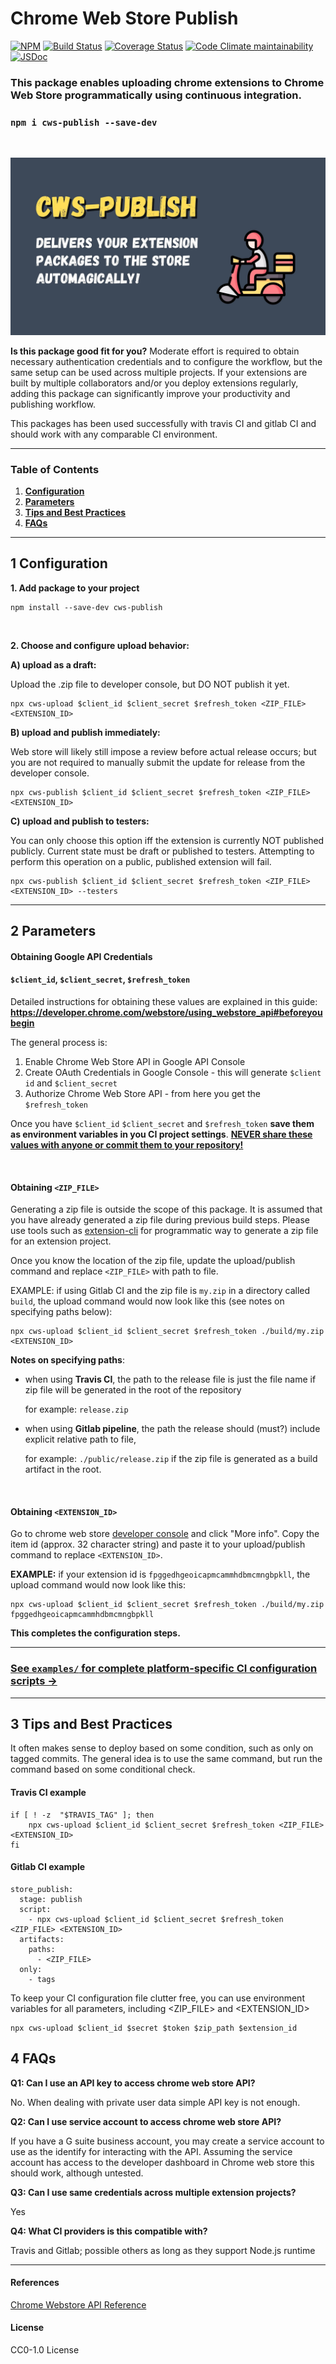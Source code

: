 # Chrome Web Store Publish

[![NPM](https://img.shields.io/npm/v/cws-publish)](https://www.npmjs.com/package/cws-publish)
[![Build Status](https://travis-ci.com/MobileFirstLLC/cws-publish.svg?branch=master)](https://travis-ci.com/MobileFirstLLC/cws-publish)
[![Coverage Status](https://coveralls.io/repos/github/MobileFirstLLC/cws-publish/badge.svg?branch=master)](https://coveralls.io/github/MobileFirstLLC/cws-publish?branch=master)
[![Code Climate maintainability](https://img.shields.io/codeclimate/maintainability/MobileFirstLLC/cws-publish)](https://codeclimate.com/github/MobileFirstLLC/cws-publish)
[![JSDoc](https://inch-ci.org/github/MobileFirstLLC/shortcuts-for-chrome.svg?branch=master)](https://inch-ci.org/github/mobilefirstllc/cws-publish)

### This package enables uploading chrome extensions to Chrome Web Store programmatically using continuous integration.

### `npm i cws-publish --save-dev`

<br/>

![img](https://raw.githubusercontent.com/MobileFirstLLC/cws-publish/master/.github/feature.jpg)

**Is this package good fit for you?** Moderate effort is required to obtain necessary authentication credentials and to configure the workflow, but the same setup
can be used across multiple projects. If your extensions are built by multiple collaborators and/or
you deploy extensions regularly, adding this package can significantly improve your 
productivity and publishing workflow.

This packages has been used successfully with travis CI and gitlab CI and should work with any 
comparable CI environment.

----

### Table of Contents

1. **[Configuration](#1-configuration)**
2. **[Parameters](#2-parameters)**
3. **[Tips and Best Practices](#3-tips-and-best-practices)**
4. **[FAQs](#4-faqs)**

---

## 1 Configuration

**1. Add package to your project**

```
npm install --save-dev cws-publish
```
<br/>

**2. Choose and configure upload behavior:**


**A) upload as a draft:**

Upload the .zip file to developer console, but DO NOT publish it yet.

```
npx cws-upload $client_id $client_secret $refresh_token <ZIP_FILE> <EXTENSION_ID>
```

**B) upload and publish immediately:**

Web store will likely still impose a review before actual release occurs; but you are not 
required to manually submit the update for release from the developer console.

```
npx cws-publish $client_id $client_secret $refresh_token <ZIP_FILE> <EXTENSION_ID>
```

**C) upload and publish to testers:**

You can only choose this option iff the extension is currently NOT published publicly.
Current state must be draft or published to testers.
Attempting to perform this operation on a public, published extension will fail.

```
npx cws-publish $client_id $client_secret $refresh_token <ZIP_FILE> <EXTENSION_ID> --testers
```

* * *

## 2 Parameters

#### Obtaining Google API Credentials

#### `$client_id`, `$client_secret`, `$refresh_token` 
 
Detailed instructions for obtaining these values are explained in this guide: **https://developer.chrome.com/webstore/using_webstore_api#beforeyoubegin**
 
 The general process is:
 1. Enable Chrome Web Store API in Google API Console 
 2. Create OAuth Credentials in Google Console - this will generate `$client id` and `$client_secret`
 3. Authorize Chrome Web Store API - from here you get the `$refresh_token`

Once you have `$client_id` `$client_secret` and `$refresh_token` **save them as environment variables in you CI project settings**. <u>**NEVER share these values with anyone or commit them to your repository!**</u>

<br/>

#### Obtaining `<ZIP_FILE>`

Generating a zip file is outside the scope of this package. It is assumed that you have already generated a zip file during previous build steps. 
Please use tools such as [extension-cli](https://github.com/MobileFirstLLC/extension-cli) for programmatic way to generate a zip file for an extension project.

Once you know the location of the zip file, update the upload/publish command and replace `<ZIP_FILE>` with path to file. 

EXAMPLE: if using Gitlab CI and the zip file is `my.zip` in a directory called `build`, the upload command would now look like this (see notes on specifying paths below):

```
npx cws-upload $client_id $client_secret $refresh_token ./build/my.zip <EXTENSION_ID>
```

**Notes on specifying paths**: 

- when using **Travis CI**, 
  the path to the release file is just the file name if zip file will be generated in the root of the repository
    
  for example: `release.zip` 

- when using **Gitlab pipeline**,
  the path the release should (must?) include explicit relative path to file, 
  
  for example: `./public/release.zip` if the zip file is generated as a build artifact in the root.


<br/>

#### Obtaining `<EXTENSION_ID>`

Go to chrome web store [developer console](https://chrome.google.com/webstore/developer/dashboard) and click "More info". Copy the item id (approx. 32 character string) and paste it to your upload/publish command to replace `<EXTENSION_ID>`.  
 
**EXAMPLE:** if your extension id is `fpggedhgeoicapmcammhdbmcmngbpkll`, the upload command would now look like this:
 
 ```
npx cws-upload $client_id $client_secret $refresh_token ./build/my.zip fpggedhgeoicapmcammhdbmcmngbpkll
 ```
  
**This completes the configuration steps.** 
 
* * *
 
### [See `examples/` for complete platform-specific CI configuration scripts &rarr;](https://github.com/MobileFirstLLC/cws-publish/tree/master/examples)
 
* * *
 
## 3 Tips and Best Practices

It often makes sense to deploy based on some condition, such as only on tagged commits.
The general idea is to use the same command, but run the command based on some conditional check.

#### Travis CI example
```
if [ ! -z  "$TRAVIS_TAG" ]; then 
    npx cws-upload $client_id $client_secret $refresh_token <ZIP_FILE> <EXTENSION_ID> 
fi    
```

#### Gitlab CI example

```
store_publish:
  stage: publish
  script:
    - npx cws-upload $client_id $client_secret $refresh_token <ZIP_FILE> <EXTENSION_ID> 
  artifacts:
    paths:
      - <ZIP_FILE>
  only:
    - tags
```

To keep your CI configuration file clutter free, you can use environment variables for all parameters, including <ZIP_FILE> and <EXTENSION_ID>

```
npx cws-upload $client_id $secret $token $zip_path $extension_id
```

## 4 FAQs

**Q1: Can I use an API key to access chrome web store API?**

No. When dealing with private user data simple API key is not enough.

**Q2: Can I use service account to access chrome web store API?**

If you have a G suite business account, you may create a 
service account to use as the identify for interacting with the API.
Assuming the service account has access to the developer dashboard in
Chrome web store this should work, although untested.

**Q3: Can I use same credentials across multiple extension projects?**

Yes

**Q4: What CI providers is this compatible with?**

Travis and Gitlab; possible others as long as they support Node.js runtime

---

#### References

[Chrome Webstore API Reference](https://developer.chrome.com/webstore/api_index)

#### License

CC0-1.0 License
